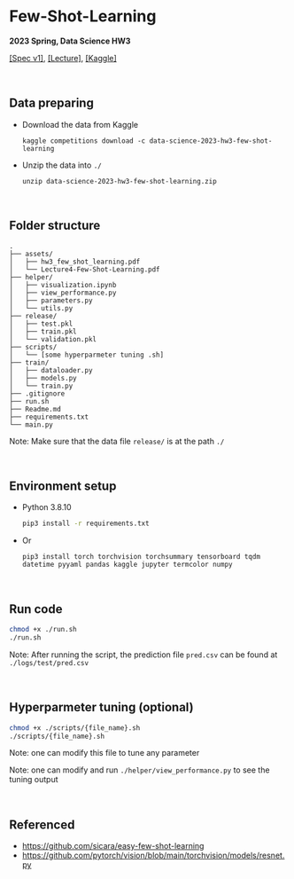 <!--
 * @Author: Yen-Ju Chen  mru.11@nycu.edu.tw
 * @Date: 2023-03-23 21:22:33
 * @LastEditors: Yen-Ju Chen  mru.11@nycu.edu.tw
 * @LastEditTime: 2023-04-09 23:48:04
 * @FilePath: /mru/Few-Shot-Learning/README.md
 * @Description: 
 * 
-->
# Few-Shot-Learning
**2023 Spring, Data Science HW3**

[\[Spec v1\]](./assests/hw3_few_shot_learning.pdf), [\[Lecture\]](./assests/Lecture4-Few-Shot-Learning.pdf), [\[Kaggle\]](https://www.kaggle.com/competitions/data-science-2023-hw3-few-shot-learning/overview)

<br/>

## Data preparing
- Download the data from Kaggle
    ```
    kaggle competitions download -c data-science-2023-hw3-few-shot-learning
    ```

- Unzip the data into `./`
    ```
    unzip data-science-2023-hw3-few-shot-learning.zip
    ```

<br/>

## Folder structure
```
.
├── assets/
│   ├── hw3_few_shot_learning.pdf
│   └── Lecture4-Few-Shot-Learning.pdf
├── helper/
│   ├── visualization.ipynb
│   ├── view_performance.py
│   ├── parameters.py
│   └── utils.py
├── release/
│   ├── test.pkl
│   ├── train.pkl
│   └── validation.pkl
├── scripts/
│   └── [some hyperparmeter tuning .sh]
├── train/
│   ├── dataloader.py
│   ├── models.py
│   └── train.py
├── .gitignore
├── run.sh
├── Readme.md
├── requirements.txt
└── main.py
```
Note: Make sure that the data file `release/` is at the path `./`

<!-- Note: The well-trained pruned model can be found at `./assests` -->

<br/>

## Environment setup
- Python 3.8.10
    ```sh
    pip3 install -r requirements.txt
    ```
- Or
    ```
    pip3 install torch torchvision torchsummary tensorboard tqdm datetime pyyaml pandas kaggle jupyter termcolor numpy
    ```
    
<br/>

## Run code
```sh
chmod +x ./run.sh
./run.sh
```
Note: After running the script, the prediction file `pred.csv` can be found at `./logs/test/pred.csv`

<br/>

## Hyperparmeter tuning (optional)
```sh
chmod +x ./scripts/{file_name}.sh
./scripts/{file_name}.sh
```
Note: one can modify this file to tune any parameter

Note: one can modify and run `./helper/view_performance.py` to see the tuning output 

<br/>

## Referenced
- https://github.com/sicara/easy-few-shot-learning
- https://github.com/pytorch/vision/blob/main/torchvision/models/resnet.py